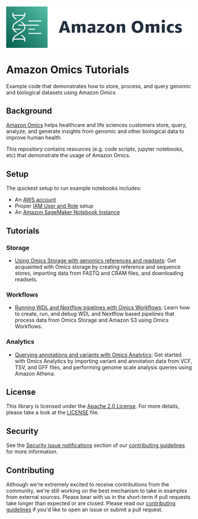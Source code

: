 ![Amazon Omics](./assets/amazon-omics-banner_600px.png)

# Amazon Omics Tutorials

Example code that demonstrates how to store, process, and query genomic and biological datasets using Amazon Omics

## Background

[Amazon Omics]() helps healthcare and life sciences customers store, query, analyze, and generate insights from genomic and other biological data to improve human health.

This repository contains resources (e.g. code scripts, jupyter notebooks, etc) that demonstrate the usage of Amazon Omics.

## Setup

The quickest setup to run example notebooks includes:
- An [AWS account](http://docs.aws.amazon.com/omics/latest/dev/setting-up.html#setting-up-aws-sign-up)
- Proper [IAM User and Role](http://docs.aws.amazon.com/omics/latest/dev/setting-up.html#setting-up-create-iam-user) setup
- An [Amazon SageMaker Notebook Instance](http://docs.aws.amazon.com/sagemaker/latest/dg/gs-setup-working-env.html)


## Tutorials
### Storage
* [Using Omics Storage with genomics references and readsets](./notebooks/200-omics_storage.ipynb): Get acquainted with Omics storage by creating reference and sequence stores, importing data from FASTQ and CRAM files, and downloading readsets.
### Workflows
* [Running WDL and Nextflow pipelines with Omics Workflows](./notebooks/200-omics_workflows.ipynb): Learn how to create, run, and debug WDL and Nextflow based pipelines that process data from Omics Storage and Amazon S3 using Omics Workflows.
### Analytics
* [Querying annotations and variants with Omics Analytics](./notebooks/200-omics_analytics.ipynb): Get started with Omics Analytics by importing variant and annotation data from VCF, TSV, and GFF files, and performing genome scale analysis queries using Amazon Athena.

## License

This library is licensed under the [Apache 2.0 License](http://aws.amazon.com/apache2.0/). For more details, please take a look at the [LICENSE](./LICENSE) file.

## Security

See the [Security issue notifications](./CONTRIBUTING.md#security-issue-notifications) section of our [contributing guidelines](./CONTRIBUTING.md) for more information.

## Contributing
Although we're extremely excited to receive contributions from the community, we're still working on the best mechanism to take in examples from external sources. Please bear with us in the short-term if pull requests take longer than expected or are closed. Please read our [contributing guidelines](./CONTRIBUTING.md) if you'd like to open an issue or submit a pull request.